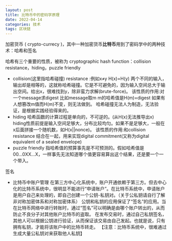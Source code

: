 ```yaml
---
layout: post
title: 比特币中的密码学原理
date: 2022-04-14
categories: 技术
tags: 区块链 
---
```


加密货币 ( crypto-currecy )，其中一种加密货币**比特币**用到了密码学中的两种技术：哈希和签名

哈希有三个重要的性质，被称为 cryptographic hash function：collision resistance，hiding，puzzle friendly

- collision(这里指哈希碰撞) resistance  :例如x≠y H(x)=H(y) 两个不同的输入，输出却是相等的，这就称哈希碰撞。它是不可避免的，因为输入空间总大于输出空间。给出x，很难找到y，除非蛮力求解(brute-force)。
  该性质的作用:对一个message求digest
  比如message取m m的哈希值是H(m)=digest 如果有人想篡改m值而H(m)不变，则无法做到。
  哈希碰撞无法人为制造，无法验证，是根据实践经验得来的。
- hiding 哈希函数的计算过程是单向的，不可逆的。(从H(x)无法推导出x) hiding性质前提是输入空间足够大，分布比较均匀。如果不是足够大，一般在x后面拼接一个随机数，如H(x||nonce)。
  该性质的作用:和collision resistance 结合在一起，用来实现digital commitment(又称为digital equivalent of a sealed envelope)
- puzzle friendly 指哈希值的预算事先是不可预测的。假如哈希值是00...0XX...X，一样事先无法知道哪个值更容易算出这个结果，还是要一个一个带入。

签名

- 比特币中账户管理
  在第三方中心化系统中，账户开通依赖于第三方。但去中心化的比特币系统中，很明显不能进行“申请账户”。在比特币系统中，申请账户是用户自己来处理的，即自己创建一个公钥-私钥对。（关于公私钥请自行了解非对称加密体系和对称加密体系）
  公钥和私钥的应用保证了“签名”的应用。当在比特币网络中进行转账时，通过“签名”可以明确是由哪个账户转出的，从而防止不良分子对其他账户比特币的盗取。
  在发布交易时，通过自己私钥签名，其他人可以根据公钥进行验证，从而保证该交易由自己发起。也就是说，只有拥有私钥，才能将该账户中的比特币转走。
  【注意：比特币系统中，很难通过生成大量公私钥对来获取他人私钥】
